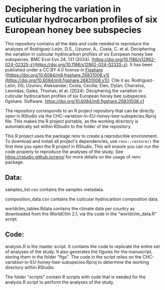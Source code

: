# Deciphering the variation in cuticular hydrocarbon profiles of six European honey bee subspecies

This repository contains all the data and code needed to reproduce the analyses of Rodríguez-León, D.S., Uzunov, A., Costa, C. et al. Deciphering the variation in cuticular hydrocarbon profiles of six European honey bee subspecies. BMC Ecol Evo 24, 131 (2024). [https://doi.org/10.1186/s12862-024-02325-z](https://doi.org/10.1186/s12862-024-02325-z).
It has been published under a CC BY 4.0 license in [Figshare](https://figshare.com) ([https://doi.org/10.6084/m9.figshare.26831008.v1](https://doi.org/10.6084/m9.figshare.26831008.v1)). Cite it as: Rodríguez-León, DS; Uzunov, Aleksandar; Costa, Cecilia; Elen, Dylan; Charistos, Leonidas; Galea, Thomas; et al. (2024). Deciphering the variation in cuticular hydrocarbon profiles of six European honey bee subspecies. figshare. Software. https://doi.org/10.6084/m9.figshare.26831008.v1

The repository corresponds to an R project repository that can be directly open in RStudio via the CHC-variation-in-EU-honey-bee-subspecies.Rproj file.
This makes the R project portable, as the working directory is automatically set within RStudio to the folder of the repository.

This R project uses the package renv to create a reproducible environment.
To download and install all project's dependencies, use `renv::restore()` the first time you open the R project in RStudio.
This will ensure you can run the code properly to reproduce the analyses of the study.
See https://rstudio.github.io/renv/ for more details on the usage of renv package.

## Data:

samples_list.csv contains the samples metadata.

composition_data.csv contains the cuticular hydrocarbon composition data.

worldclim_tables.Rdata contains the climate data per country as downloaded from the WorldClim 2.1, via the code in the "worldclim_data.R" script.

## Code:

analysis.R is the master script. 
It contains the code to replicate the entire set of analyses of the study.
It also generates the figures for the manuscript, storing them in the folder "figs".
The code in the script relies on the CHC-variation-in-EU-honey-bee-subspecies.Rproj to determine the working directory within RStudio.

The folder "scripts" contain R scripts with code that is needed for the analysis.R script to perform the analyses of the study.



